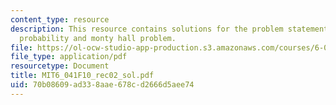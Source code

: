 ```yaml
---
content_type: resource
description: This resource contains solutions for the problem statements related to
  probability and monty hall problem.
file: https://ol-ocw-studio-app-production.s3.amazonaws.com/courses/6-041-probabilistic-systems-analysis-and-applied-probability-fall-2010/70b08609ad338aae678cd2666d5aee74_MIT6_041F10_rec02_sol.pdf
file_type: application/pdf
resourcetype: Document
title: MIT6_041F10_rec02_sol.pdf
uid: 70b08609-ad33-8aae-678c-d2666d5aee74
---
```

